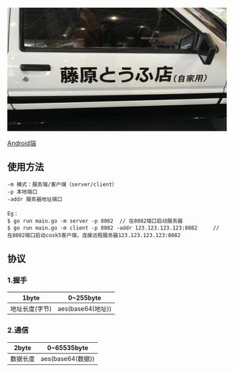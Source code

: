 ![](/images/head.jpeg)

[Android端](https://github.com/wear-underpant-12-times/wear_underpant_android)

## 使用方法


```
-m 模式：服务端/客户端（server/client）
-p 本地端口
-addr 服务器地址端口

Eg：
$ go run main.go -m server -p 8082  // 在8082端口启动服务器
$ go run main.go -m client -p 8082 -addr 123.123.123.123:8082     // 在8082端口启动cosk5客户端，连接远程服务器123.123.123.123:8082
```

## 协议

### 1.握手

|      1byte      |     0~255byte    |
|-----------------|------------------|
|  地址长度(字节)  | aes(base64(地址)) |


### 2.通信

|   2byte   |    0~65535byte   |
|-----------|------------------|
|  数据长度  | aes(base64(数据))|

